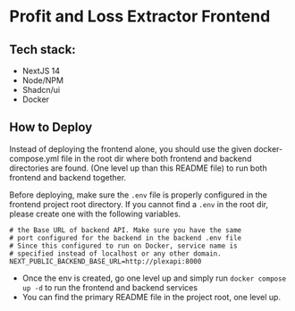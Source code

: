 # Profit and Loss Extractor Frontend
## Tech stack:
- NextJS 14
- Node/NPM
- Shadcn/ui
- Docker

## How to Deploy
Instead of deploying the frontend alone, you should use the given docker-compose.yml file in the root dir where both frontend and backend directories are found. (One level up than this README file) to run both frontend and backend together.

Before deploying, make sure the `.env` file is properly configured in the frontend project root directory.
If you cannot find a `.env` in the root dir, please create one with the following variables.

```.env
# the Base URL of backend API. Make sure you have the same 
# port configured for the backend in the backend .env file
# Since this configured to run on Docker, service name is 
# specified instead of localhost or any other domain.
NEXT_PUBLIC_BACKEND_BASE_URL=http://plexapi:8000
```

- Once the env is created, go one level up and simply run `docker compose up -d` to run the frontend and backend services
- You can find the primary README file in the project root, one level up.
